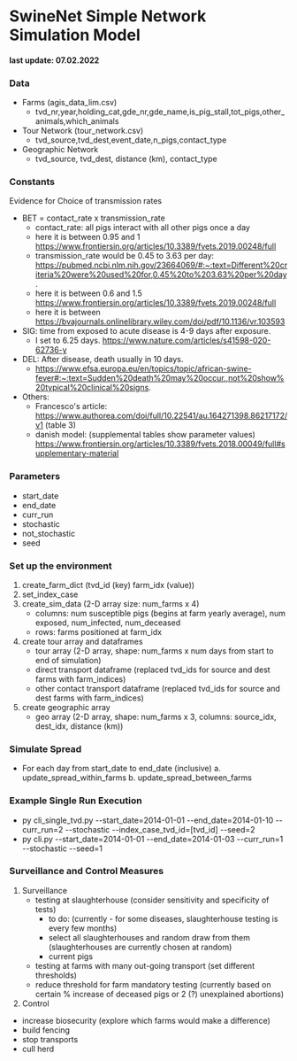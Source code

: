 # SwineNet Simple Network Simulation Model
#### last update: 07.02.2022

### Data
- Farms (agis_data_lim.csv) 
  - tvd_nr,year,holding_cat,gde_nr,gde_name,is_pig_stall,tot_pigs,other_animals,which_animals
- Tour Network (tour_network.csv)
  - tvd_source,tvd_dest,event_date,n_pigs,contact_type
- Geographic Network
  - tvd_source, tvd_dest, distance (km), contact_type

### Constants
Evidence for Choice of transmission rates
- BET = contact_rate x transmission_rate 
  - contact_rate: all pigs interact with all other pigs once a day 
  - here it is between 0.95 and 1 https://www.frontiersin.org/articles/10.3389/fvets.2019.00248/full
  - transmission_rate would be 0.45 to 3.63 per day: https://pubmed.ncbi.nlm.nih.gov/23664069/#:~:text=Different%20criteria%20were%20used%20for,0.45%20to%203.63%20per%20day. 
  - here it is between 0.6 and 1.5 https://www.frontiersin.org/articles/10.3389/fvets.2019.00248/full
  - here it is between https://bvajournals.onlinelibrary.wiley.com/doi/pdf/10.1136/vr.103593
- SIG: time from exposed to acute disease is 4-9 days after exposure. 
  - I set to 6.25 days. https://www.nature.com/articles/s41598-020-62736-y
- DEL: After disease, death usually in 10 days.  
  - https://www.efsa.europa.eu/en/topics/topic/african-swine-fever#:~:text=Sudden%20death%20may%20occur.,not%20show%20typical%20clinical%20signs.
- Others: 
  - Francesco's article: https://www.authorea.com/doi/full/10.22541/au.164271398.86217172/v1 (table 3)
  - danish model: (supplemental tables show parameter values) https://www.frontiersin.org/articles/10.3389/fvets.2018.00049/full#supplementary-material

### Parameters
- start_date
- end_date 
- curr_run 
- stochastic 
- not_stochastic
- seed
  
### Set up the environment
1. create_farm_dict (tvd_id (key) farm_idx (value))
2. set_index_case
3. create_sim_data (2-D array  size: num_farms x 4) 
    - columns: num susceptible pigs (begins at farm yearly average), num exposed, num_infected, num_deceased
    - rows: farms positioned at farm_idx
4. create tour array and dataframes
    - tour array (2-D array, shape: num_farms x num days from start to end of simulation)
    - direct transport dataframe (replaced tvd_ids for source and dest farms with farm_indices)
    - other contact transport dataframe (replaced tvd_ids for source and dest farms with farm_indices)
5. create geographic array
    - geo array (2-D array, shape: num_farms x 3, columns: source_idx, dest_idx, distance (km))

### Simulate Spread
- For each day from start_date to end_date (inclusive)
  a. update_spread_within_farms
  b. update_spread_between_farms

### Example Single Run Execution
- py cli_single_tvd.py --start_date=2014-01-01 --end_date=2014-01-10 --curr_run=2 --stochastic --index_case_tvd_id=[tvd_id] --seed=2
- py cli.py --start_date=2014-01-01 --end_date=2014-01-03 --curr_run=1 --stochastic --seed=1

### Surveillance and Control Measures
1. Surveillance
   - testing at slaughterhouse (consider sensitivity and specificity of tests)
     - to do: (currently - for some diseases, slaughterhouse testing is every few months)
     - select all slaughterhouses and random draw from them (slaughterhouses are currently chosen at random)
     - current pigs
   - testing at farms with many out-going transport (set different thresholds)
   - reduce threshold for farm mandatory testing (currently based on certain % increase of deceased pigs or 2 (?) unexplained abortions)
2. Control
  - increase biosecurity (explore which farms would make a difference)
  - build fencing
  - stop transports
  - cull herd


